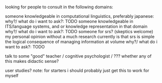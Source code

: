 looking for people to consult in the following domains:

someone knowledgeable in computational linguistics, preferably japanese:
  why?/ what do i want to ask?: TODO
someone knowledgeable in ITS/language systems, and or knowledge representation in that domain
  why?/ what do i want to ask?: TODO
someone for srs? (skeptics welcome)
  my personal opinion without a much research currently is that srs is simple the logical consequence of managing information at volume
  why?/ what do i want to ask?: TODO

talk to some "good" teacher / cognitive psychologist / ??? whether any of this makes didactic sense?

user studies?
  note: for starters i should probably just get this to work for myself
